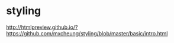 # styling



http://htmlpreview.github.io/?https://github.com/mxcheung/styling/blob/master/basic/intro.html